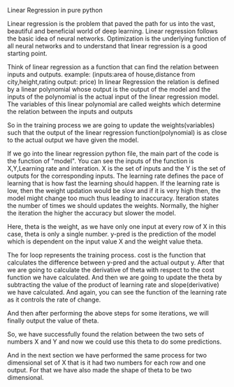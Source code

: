 Linear Regression in pure python

Linear regression is the problem that paved the path for us into the vast, beautiful and beneficial world of deep learning. Linear regression follows the basic
idea of neural networks.
Optimization is the underlying function of all neural networks and to understand that linear regression is a good starting point.

Think of linear regression as a function that can find the relation between inputs and outputs.  example: (inputs:area of house,distance from city,height,rating 
output: price)
In linear Regression the relation is defined by a linear polynomial whose output is the output of the model and the inputs of the polynomial is the actual input
of the linear regression model.  The variables of this linear polynomial are called weights which determine the relation between the inputs and outputs

So in the training process we are going to update the weights(variables) such that the output of the linear regression function(polynomial) is as close to the 
actual output we have given the model.

If we go into the linear regression python file, the main part of the code is the function of "model". 
You can see the inputs of the function is X,Y,Learning rate and interation.
X is the set of inputs and the Y is the set of outputs for the corresponding inputs. The learning rate defines the pace of learning that is how fast the 
learning should happen. If the learning rate is low, then the weight updation would be slow and if it is very high then, the model might change too much thus 
leading to inaccuracy.
Iteration states the number of times we should updates the weights. Normally, the higher the iteration the higher the accuracy but slower the model.

Here, theta is the weight, as we have only one input at every row of X in this case, theta is only a single number.
y-pred is the prediction of the model which is dependent on the input value X and the weight value theta.

The for loop represents the training process. cost is the function that calculates the difference between y-pred and the actual output y. 
After that we are going to calculate the derivative of theta with respect to the cost function we have calculated.
And then we are going to update the theta by subtracting the value of the product of learning rate and slope(derivative) we have calculated. 
And again, you can see the function of the learning rate as it controls the rate of change. 

And then after performing the above steps for some iterations, we will finally output the value of theta.

So, we have successfully found the relation between the two sets of numbers X and Y and now we could use this theta to do some predictions.


And in the next section we have performed the same process for two dimensional set of X that is it had two numbers for each row and one output. 
For that we have also made the shape of theta to be two dimensional.
